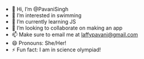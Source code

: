 - 👋 Hi, I’m @PavaniSingh
- 👀 I’m interested in swimming
- 🌱 I’m currently learning JS
- 💞️ I’m looking to collaborate on making an app
- 📫 Make sure to email me at laffypavani@gmail.com
- 😄 Pronouns: She/Her!
- ⚡ Fun fact: I am in science olympiad!

<!---
PavaniSingh/PavaniSingh is a ✨ special ✨ repository because its `README.md` (this file) appears on your GitHub profile.
You can click the Preview link to take a look at your changes.
--->
